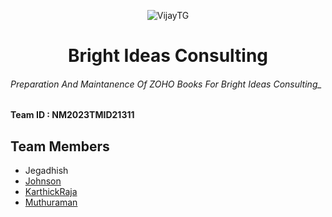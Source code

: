 <p align="center">
  <img src="https://graph.org/file/37cd67bab9bcd37f40a35.jpg" alt="VijayTG">
</p>
<h1 align="center">
  <b>Bright Ideas  Consulting</b>
</h1>

###### Preparation And Maintanence Of ZOHO Books For Bright Ideas Consulting_ 


#### Team ID : NM2023TMID21311

## Team Members 

* Jegadhish
* [Johnson](https://github.com/Johnvirat)
* [KarthickRaja](https://github.com/karthickraja2404)
* [Muthuraman](https://github.com/muthuraman-04)
